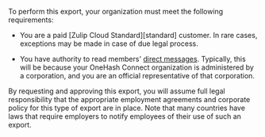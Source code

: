 To perform this export, your organization must meet the following requirements:

- You are a paid [Zulip Cloud Standard][standard] customer. In rare cases,
  exceptions may be made in case of due legal process.

- You have authority to read members' [direct messages](/help/direct-messages).
  Typically, this will be because your OneHash Connect organization is administered by a
  corporation, and you are an official representative of that corporation.

By requesting and approving this export, you will assume full legal
responsibility that the appropriate employment agreements and corporate policy
for this type of export are in place. Note that many countries have laws that
require employers to notify employees of their use of such an export.
